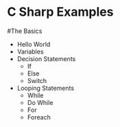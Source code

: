 # C Sharp Examples

#The Basics
- Hello World
- Variables
- Decision Statements
  - If 
  - Else 
  - Switch
- Looping Statements
  - While 
  - Do While
  - For
  - Foreach